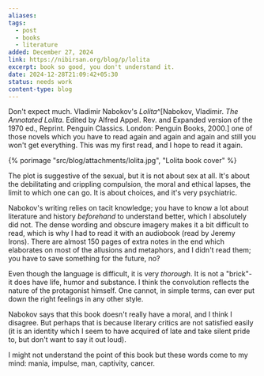 ```yaml
---
aliases: 
tags:
  - post
  - books
  - literature
added: December 27, 2024
link: https://nibirsan.org/blog/p/lolita
excerpt: book so good, you don't understand it.
date: 2024-12-28T21:09:42+05:30
status: needs work
content-type: blog
---
```

Don't expect much. Vladimir Nabokov's *Lolita*^[Nabokov, Vladimir. _The Annotated Lolita_. Edited by Alfred Appel. Rev. and Expanded version of the 1970 ed., Reprint. Penguin Classics. London: Penguin Books, 2000.] one of those novels which you have to read again and again and again and still you won't get everything. This was my first read, and I hope to read it again.

{% porimage "src/blog/attachments/lolita.jpg", "Lolita book cover" %}

The plot is suggestive of the sexual, but it is not about sex at all. It's about the debilitating and crippling compulsion, the moral and ethical lapses, the limit to which one can go. It is about choices, and it's very psychiatric.

Nabokov's writing relies on tacit knowledge; you have to know a lot about literature and history *beforehand* to understand better, which I absolutely did not. The dense wording and obscure imagery makes it a bit difficult to read, which is why I had to read it with an audiobook (read by Jeremy Irons). There are almost 150 pages of extra notes in the end which elaborates on most of the allusions and metaphors, and I didn't read them; you have to save something for the future, no?

Even though the language is difficult, it is very *thorough*. It is not a "brick"- it does have life, humor and substance. I think the convolution reflects the nature of the protagonist himself. One cannot, in simple terms, can ever put down the right feelings in any other style.

Nabokov says that this book doesn't really have a moral, and I think I disagree. But perhaps that is because literary critics are not satisfied easily (it is an identity which I seem to have acquired of late and take silent pride to, but don't want to say it out loud).

I might not understand the point of this book but these words come to my mind: mania, impulse, man, captivity, cancer.
